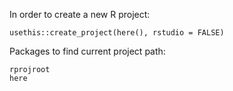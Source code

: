 In order to create a new R project:
```{R}
usethis::create_project(here(), rstudio = FALSE)
```
Packages to find current project path:
```
rprojroot
here
```
